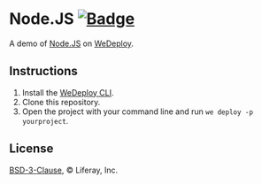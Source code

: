 # Node.JS [![Badge](https://img.shields.io/badge/built%20with-wedeploy-00d46a.svg?style=flat)](http://wedeploy.com)

A demo of [Node.JS](https://nodejs.org/en/) on [WeDeploy](https://wedeploy.com/).

## Instructions

1. Install the [WeDeploy CLI](https://wedeploy.com/docs/intro/using-the-command-line/).
2. Clone this repository.
3. Open the project with your command line and run `we deploy -p yourproject`.

## License

[BSD-3-Clause](./LICENSE.md), © Liferay, Inc.

